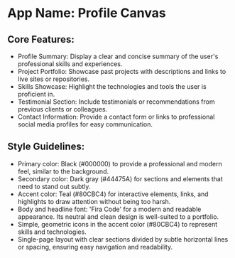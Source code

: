 # **App Name**: Profile Canvas

## Core Features:

- Profile Summary: Display a clear and concise summary of the user's professional skills and experiences.
- Project Portfolio: Showcase past projects with descriptions and links to live sites or repositories.
- Skills Showcase: Highlight the technologies and tools the user is proficient in.
- Testimonial Section: Include testimonials or recommendations from previous clients or colleagues.
- Contact Information: Provide a contact form or links to professional social media profiles for easy communication.

## Style Guidelines:

- Primary color: Black (#000000) to provide a professional and modern feel, similar to the background.
- Secondary color: Dark gray (#44475A) for sections and elements that need to stand out subtly.
- Accent color: Teal (#80CBC4) for interactive elements, links, and highlights to draw attention without being too harsh.
- Body and headline font: 'Fira Code' for a modern and readable appearance. Its neutral and clean design is well-suited to a portfolio.
- Simple, geometric icons in the accent color (#80CBC4) to represent skills and technologies.
- Single-page layout with clear sections divided by subtle horizontal lines or spacing, ensuring easy navigation and readability.
